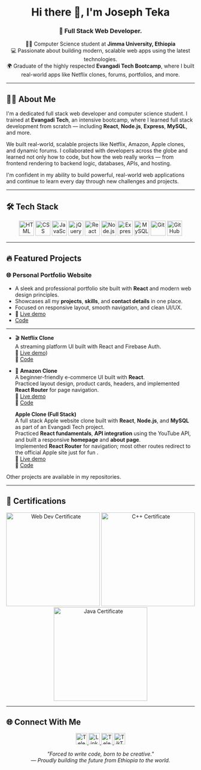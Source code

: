 
<h1 align="center">Hi there 👋, I'm Joseph Teka</h1>

<h3 align="center">🚀 Full Stack Web Developer.</h3>

<p align="center">
  👨‍💻 Computer Science student at <strong>Jimma University, Ethiopia</strong><br>
  💻 Passionate about building modern, scalable web apps using the latest technologies.<br>
  🌍 Graduate of the highly respected <strong>Evangadi Tech Bootcamp</strong>, where I built real-world apps like Netflix clones, forums, portfolios, and more.
</p>

---

## 👨‍💻 About Me

I'm a dedicated full stack web developer and computer science student. I trained at **Evangadi Tech**, an intensive bootcamp, where I learned full stack development from scratch — including **React**, **Node.js**, **Express**, **MySQL**, and more.

We built real-world, scalable projects like Netflix, Amazon, Apple clones, and dynamic forums. I collaborated with developers across the globe and learned not only how to code, but how the web really works — from frontend rendering to backend logic, databases, APIs, and hosting.

I'm confident in my ability to build powerful, real-world web applications and continue to learn every day through new challenges and projects.

---

## 🛠️ Tech Stack

<p align="center">
  <img src="https://cdn.jsdelivr.net/gh/devicons/devicon/icons/html5/html5-original.svg" width="40" alt="HTML" />
  <img src="https://cdn.jsdelivr.net/gh/devicons/devicon/icons/css3/css3-original.svg" width="40" alt="CSS" />
  <img src="https://cdn.jsdelivr.net/gh/devicons/devicon/icons/javascript/javascript-original.svg" width="40" alt="JavaScript" />
  <img src="https://cdn.jsdelivr.net/gh/devicons/devicon/icons/jquery/jquery-original.svg" width="40" alt="jQuery" />
  <img src="https://cdn.jsdelivr.net/gh/devicons/devicon/icons/react/react-original.svg" width="40" alt="React" />
  <img src="https://cdn.jsdelivr.net/gh/devicons/devicon/icons/nodejs/nodejs-original.svg" width="40" alt="Node.js" />
  <img src="https://cdn.jsdelivr.net/gh/devicons/devicon/icons/express/express-original.svg" width="40" alt="Express.js" />
  <img src="https://cdn.jsdelivr.net/gh/devicons/devicon/icons/mysql/mysql-original.svg" width="40" alt="MySQL" />
  <img src="https://cdn.jsdelivr.net/gh/devicons/devicon/icons/git/git-original.svg" width="40" alt="Git" />
  <img src="https://cdn.jsdelivr.net/gh/devicons/devicon/icons/github/github-original.svg" width="40" alt="GitHub" />
</p>

---

## 🔥 Featured Projects

<h3>🌐 Personal Portfolio Website</h3>
<ul>
  <li>A sleek and professional portfolio site built with <strong>React</strong> and modern web design principles.</li>
  <li>Showcases all my <strong>projects</strong>, <strong>skills</strong>, and <strong>contact details</strong> in one place.</li>
  <li>Focused on responsive layout, smooth navigation, and clean UI/UX.</li>
  <li>🔗 <a href="https://joseph-teka.netlify.app/" target="_blank">Live demo</a></li>
  <li><a href="https://github.com/Josy216/portfolio">Code</a></li>
</ul>
<hr/>


- 🎬 **Netflix Clone**  
  A streaming platform UI built with React and Firebase Auth.  
  🔗 [Live demo](https://net-dist-josy216s-projects.vercel.app/))  
  🔗 [Code](https://github.com/Josy216/netflix)

- 🛒 **Amazon Clone**  
  A beginner-friendly e-commerce UI built with **React**.  
  Practiced layout design, product cards, headers, and implemented **React Router** for page navigation.  
  🔗 [Live demo](https://distt-his-git-main-josy216s-projects.vercel.app/)  
  🔗 [Code](https://github.com/Josy216/My-Amazon)

  <strong>Apple Clone (Full Stack)</strong><br />
  A full stack Apple website clone built with <strong>React</strong>, <strong>Node.js</strong>, and <strong>MySQL</strong> as part of an Evangadi Tech project.<br />
  Practiced <strong>React fundamentals</strong>, <strong>API integration</strong> using the YouTube API, and built a responsive <strong>homepage</strong> and <strong>about page</strong>.<br />
  Implemented <strong>React Router</strong> for navigation; most other routes redirect to the official Apple site just for fun .<br />
  🔗 <a href="https://jocoded-atevang.netlify.app/#" target="_blank">Live demo</a><br />
  🔗 <a href="https://github.com/Josy216/Apple" target="_blank">Code</a>



Other projects are available in my repositories.

---

## 📜 Certifications

<p align="center">
  <img src="https://josateka.netlify.app/certificates/web.jpg" alt="Web Dev Certificate" width="250"/>
  <img src="https://josateka.netlify.app/certificates/c++.png" alt="C++ Certificate" width="250"/>
  <img src="https://josateka.netlify.app/certificates/java.jpg" alt="Java Certificate" width="250"/>
</p>

---

## 🌐 Connect With Me

<p align="center">
  <a href="https://t.me/josephteka" target="_blank">
    <img src="https://cdn.jsdelivr.net/gh/simple-icons/simple-icons/icons/telegram.svg" width="30" alt="Telegram" />
  </a>
  <a href="https://www.linkedin.com/in/joseph-teka-271661309" target="_blank">
    <img src="https://cdn.jsdelivr.net/gh/simple-icons/simple-icons/icons/linkedin.svg" width="30" alt="LinkedIn" />
  </a>
  <a href="https://t.me/codesprin" target="_blank">
    <img src="https://cdn.jsdelivr.net/gh/simple-icons/simple-icons/icons/telegram.svg" width="30" alt="Telegram Group" />
  </a>
  <a href="https://www.tiktok.com/@jocode216" target="_blank">
    <img src="https://cdn.jsdelivr.net/gh/simple-icons/simple-icons/icons/tiktok.svg" width="30" alt="TikTok" />
  </a>
</p>

<p align="center"><em>"Forced to write code, born to be creative."</em><br>
<em>— Proudly building the future from Ethiopia to the world.</em></p>
